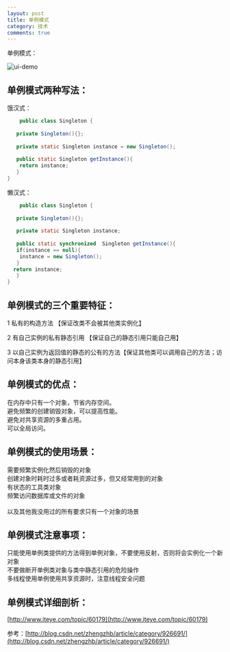 ```yaml
---
layout: post
title: 单例模式
category: 技术
comments: true
---
```


单例模式：

![ui-demo](http://static.oschina.net/uploads/space/2014/1127/155915_GOYa_1863482.gif)

## 单例模式两种写法：

饿汉式：

```java
	public class Singleton {
  
   private Singleton(){};
    
   private static Singleton instance = new Singleton();
    
   public static Singleton getInstance(){
    return instance;
   }
}
```

懒汉式：

```java
	public class Singleton {
  
   private Singleton(){};
    
   private static Singleton instance;
    
   public static synchronized  Singleton getInstance(){
   if(instance == null){
    instance = new Singleton();
   }
  return instance;
   }
}
```

## 单例模式的三个重要特征：

1 私有的构造方法 【保证改类不会被其他类实例化】<br>

2 有自己实例的私有静态引用 【保证自己的静态引用只能自己用】<br>

3 以自己实例为返回值的静态的公有的方法【保证其他类可以调用自己的方法；访问本身该类本身的静态引用】<br>

## 单例模式的优点：

在内存中只有一个对象，节省内存空间。<br>
避免频繁的创建销毁对象，可以提高性能。<br>
避免对共享资源的多重占用。<br>
可以全局访问。<br>

## 单例模式的使用场景：

需要频繁实例化然后销毁的对象<br>
创建对象时耗时过多或者耗资源过多，但又经常用到的对象<br>
有状态的工具类对象<br>
频繁访问数据库或文件的对象<br><br>
以及其他我没用过的所有要求只有一个对象的场景<br>

## 单例模式注意事项：
只能使用单例类提供的方法得到单例对象，不要使用反射，否则将会实例化一个新对象<br>
不要做断开单例类对象与类中静态引用的危险操作<br>
多线程使用单例使用共享资源时，注意线程安全问题<br>

## 单例模式详细剖析：

 [http://www.iteye.com/topic/60179](http://www.iteye.com/topic/60179)

参考：[http://blog.csdn.net/zhengzhb/article/category/926691/](http://blog.csdn.net/zhengzhb/article/category/926691/)
